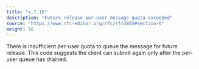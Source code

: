 ```yaml
---
title: "x.7.16"
description: "Future release per-user message quota exceeded"
source: "https://www.rfc-editor.org/rfc/rfc4865#section-6"
weight: 16
---
```


There is insufficient per-user quota to queue the message for future release.
This code suggests the client can submit again only after the per-user queue has drained.
